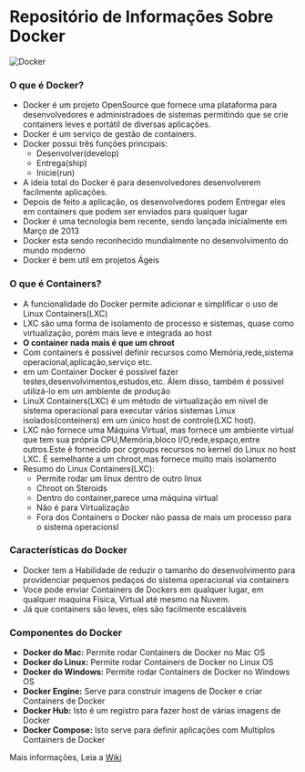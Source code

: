# Repositório de Informações Sobre Docker
![Docker](http://michael-kuehnel.de/assets/img/docker-logo.svg)

### O que é Docker?

* Docker é um projeto OpenSource que fornece uma plataforma para desenvolvedores e administradoes de sistemas permitindo que se crie containers leves e portátil de diversas aplicações.
* Docker é um serviço de gestão de containers.
* Docker possui três funções principais:
    * Desenvolver(develop)
    * Entrega(ship)
    * Inicie(run)
* A ideia total do Docker é para desenvolvedores desenvolverem facilmente aplicações.
* Depois de feito a aplicação, os desenvolvedores podem Entregar eles em containers que podem ser enviados para qualquer lugar
* Docker é uma tecnologia bem recente, sendo lançada inicialmente em Março de 2013
* Docker esta sendo reconhecido mundialmente no desenvolvimento do mundo moderno
* Docker é bem util em projetos Ágeis

### O que é Containers?

* A funcionalidade do Docker permite adicionar e simplificar o uso de Linux Containers(LXC)
* LXC são uma forma de isolamento de processo e sistemas, quase como virtualização, porém mais leve e integrada ao host
* **O container nada mais é que um chroot**
* Com containers é possivel definir recursos como Memória,rede,sistema operacional,aplicação,serviço  etc.
* em um Container Docker é possivel fazer testes,desenvolvimentos,estudos,etc. Álem disso, também é possivel utilizá-lo em um ambiente de produção
* LinuX Containers(LXC) é um método de virtualização em nivel de sistema operacional para executar vários sistemas Linux isolados(conteiners) em um único host de controle(LXC host).
* LXC não fornece uma Máquina Virtual, mas fornece um ambiente virtual que tem sua própria CPU,Memória,bloco I/O,rede,espaço,entre outros.Este é fornecido por cgroups recursos no kernel do Linux no host LXC. É semelhante a um chroot,mas fornece muito mais isolamento
* Resumo do Linux Containers(LXC):
    * Permite rodar um linux dentro de outro linux
    * Chroot on Steroids
    * Dentro do container,parece uma máquina virtual
    * Não é para Virtualização
    * Fora dos Containers o Docker não passa de mais um processo para o sistema operacionsl

### Características do Docker

* Docker tem a Habilidade de reduzir o tamanho do desenvolvimento para  providenciar pequenos pedaços do sistema operacional via containers
* Voce pode enviar Containers de Dockers em qualquer lugar, em qualquer maquina Física, Virtual até mesmo na Nuvem.
* Já que containers são leves, eles são facilmente escaláveis

### Componentes do Docker

* **Docker do Mac:** Permite rodar Containers de Docker no Mac OS
* **Docker do Linux:** Permite rodar Containers de Docker no Linux OS
* **Docker do Windows:** Permite rodar Containers de Docker no Windows OS
* **Docker Engine:** Serve para construir imagens de Docker e criar Containers de Docker
* **Docker Hub:** Isto é um registro para fazer host de várias imagens de Docker
* **Docker Compose:** Isto serve para definir aplicações com Multiplos Containers de Docker

Mais informações, Leia a [Wiki](https://github.com/F4NT0/Docker_Info/wiki)
